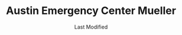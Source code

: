 ---
layout: location-page
date: Last Modified
description: "Local COVID-19 testing is available at Austin Emergency Center Mueller in Austin, Texas, USA."
permalink: "locations/texas/austin/austin-emergency-center-mueller/"
tags:
  - locations
  - texas
title: Austin Emergency Center Mueller
state: Texas
stateAbbr: TX
hood: "Mueller"
address: "1801 E 51st Street Bldg H"
city: "Austin"
zip: "78723"
mapUrl: "http://maps.apple.com/?q=Austin+Emergency+Center+Mueller&address=1801+E+51st+Street+Bldg+H,Austin,Texas,78723"
locationType: Drive-thru
phone: "512-322-5104"
website: "https://austiner.com/"
onlineBooking: true
closed: undefined
closedUpdate: April 16th, 2020
notes: "Open to all."
days: Everyday
hours: 8AM-8PM
ctaMessage: Schedule a test
ctaUrl: "https://austiner.com/"
---